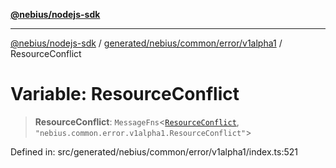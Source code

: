 [**@nebius/nodejs-sdk**](../../../../../../README.md)

***

[@nebius/nodejs-sdk](../../../../../../README.md) / [generated/nebius/common/error/v1alpha1](../README.md) / ResourceConflict

# Variable: ResourceConflict

> **ResourceConflict**: `MessageFns`\<[`ResourceConflict`](../interfaces/ResourceConflict.md), `"nebius.common.error.v1alpha1.ResourceConflict"`\>

Defined in: src/generated/nebius/common/error/v1alpha1/index.ts:521
